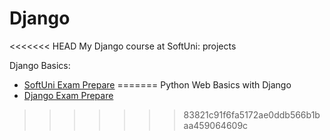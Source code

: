 # Django
<<<<<<< HEAD
My Django course at SoftUni: projects

Django Basics:
 - [SoftUni Exam Prepare](Django)
=======
Python Web Basics with Django
- [Django Exam Prepare](Django/djangoProject1)
>>>>>>> 83821c91f6fa5172ae0ddb566b1baa459064609c
